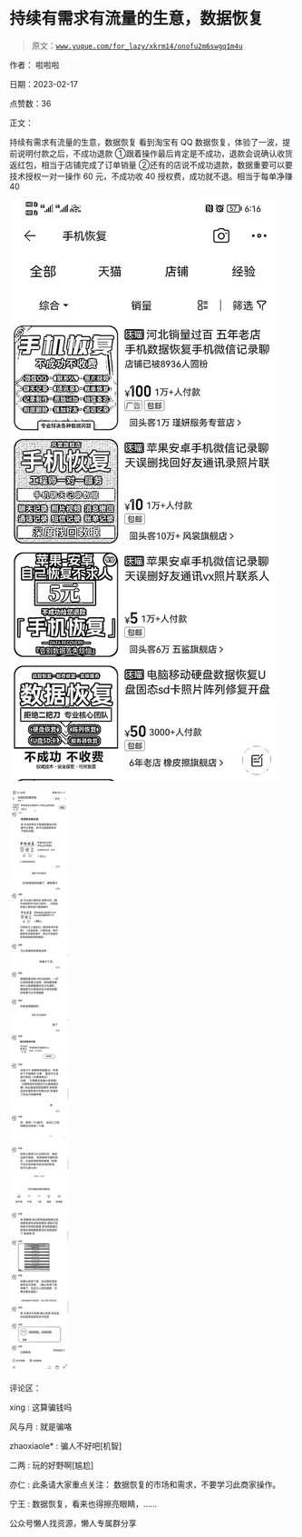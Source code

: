 # 持续有需求有流量的生意，数据恢复

> 原文：[`www.yuque.com/for_lazy/xkrm14/onofu2m6swgq1m4u`](https://www.yuque.com/for_lazy/xkrm14/onofu2m6swgq1m4u)



作者： 啦啦啦



日期：2023-02-17



点赞数：36



正文：



持续有需求有流量的生意，数据恢复 看到淘宝有 QQ 数据恢复，体验了一波，提前说明付款之后，不成功退款 ①跟着操作最后肯定是不成功，退款会说确认收货返红包，相当于店铺完成了订单销量 ②还有的店说不成功退款，数据重要可以要技术授权一对一操作 60 元，不成功收 40 授权费，成功就不退。相当于每单净赚 40



![](img/4589968a95d10f630cb1ccf03d8c5015.png)  

![](img/0676da5daca33bb218c6030809f29cb9.png)



评论区：



xing : 这算骗钱吗



风与月 : 就是骗咯



zhaoxiaole* : 骗人不好吧[机智]



二两 : 玩的好野啊[尴尬]



亦仁 : 此条请大家重点关注： 数据恢复的市场和需求，不要学习此商家操作。



宁王 : 数据恢复，看来也得擦亮眼睛，……



公众号懒人找资源，懒人专属群分享

</ne-p>